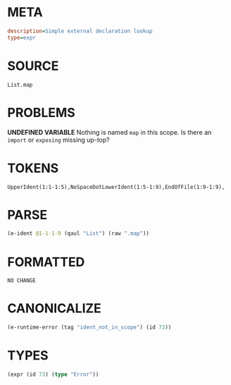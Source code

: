 # META
~~~ini
description=Simple external declaration lookup
type=expr
~~~
# SOURCE
~~~roc
List.map
~~~
# PROBLEMS
**UNDEFINED VARIABLE**
Nothing is named `map` in this scope.
Is there an `import` or `exposing` missing up-top?

# TOKENS
~~~zig
UpperIdent(1:1-1:5),NoSpaceDotLowerIdent(1:5-1:9),EndOfFile(1:9-1:9),
~~~
# PARSE
~~~clojure
(e-ident @1-1-1-9 (qaul "List") (raw ".map"))
~~~
# FORMATTED
~~~roc
NO CHANGE
~~~
# CANONICALIZE
~~~clojure
(e-runtime-error (tag "ident_not_in_scope") (id 73))
~~~
# TYPES
~~~clojure
(expr (id 73) (type "Error"))
~~~